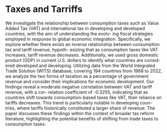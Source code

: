 # Taxes and Tarriffs

We investigate the relationship between consumption taxes such as Value Added Tax (VAT) and
international tax in developing and developed countries, with the aim of understanding the evolv-
ing fiscal strategies employed in response to global economic integration. Specifically, we explore
whether there exists an inverse relationship between consumption tax and tariff revenue, hypoth-
esizing that as consumption taxes like VAT increases, tariff revenue decreases. Additionally, we
used gross domestic product (GDP) in current U.S. dollars to identify what countries are consid-
ered developed and developing. Utilizing data from the World Integrated Trade Solution (WITS)
database, covering 194 countries from 1988 to 2022, we analyze the two forms of taxation as
a percentage of government revenue and consider their implications for economic development.
Our findings reveal a moderate negative correlation between VAT and tariff revenue, with a cor-
relation coefficient of -0.3255, indicating that as countries shift towards consumption-based taxes
like VAT, their reliance on tariffs decreases. This trend is particularly notable in developing coun-
tries, where tariffs historically constituted a larger share of revenue. The paper discusses these
findings within the context of broader tax reform literature, highlighting the potential benefits of
shifting from trade taxes to consumption taxes.
